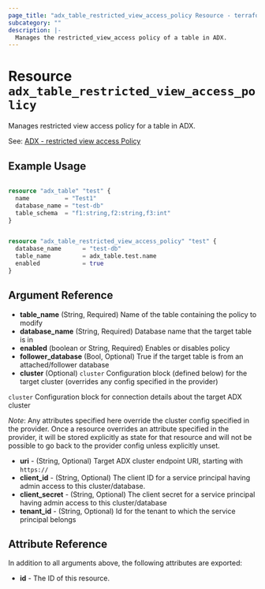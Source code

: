 ```yaml
---
page_title: "adx_table_restricted_view_access_policy Resource - terraform-provider-adx"
subcategory: ""
description: |-
  Manages the restricted_view_access policy of a table in ADX.
---
```


# Resource `adx_table_restricted_view_access_policy`

Manages restricted view access policy for a table in ADX.

See: [ADX - restricted view access Policy](https://learn.microsoft.com/en-us/kusto/management/restricted-view-access-policy)

## Example Usage

```terraform

resource "adx_table" "test" {
  name          = "Test1"
  database_name = "test-db"
  table_schema  = "f1:string,f2:string,f3:int"
}


resource "adx_table_restricted_view_access_policy" "test" {
  database_name      = "test-db"
  table_name         = adx_table.test.name
  enabled            = true
}

```

## Argument Reference

- **table_name** (String, Required) Name of the table containing the policy to modify
- **database_name** (String, Required) Database name that the target table is in
- **enabled** (boolean or String, Required) Enables or disables policy
- **follower_database** (Bool, Optional) True if the target table is from an attached/follower database
- **cluster** (Optional) `cluster` Configuration block (defined below) for the target cluster (overrides any config specified in the provider)

`cluster` Configuration block for connection details about the target ADX cluster 

*Note*: Any attributes specified here override the cluster config specified in the provider. Once a resource overrides an attribute specified in the provider, it will be stored explicitly as state for that resource and will not be possible to go back to the provider config unless explicitly unset.

- **uri** - (String, Optional) Target ADX cluster endpoint URI, starting with `https://`
- **client_id** - (String, Optional) The client ID for a service principal having admin access to this cluster/database. 
- **client_secret** - (String, Optional) The client secret for a service principal having admin access to this cluster/database
- **tenant_id** - (String, Optional) Id for the tenant to which the service principal belongs

## Attribute Reference

In addition to all arguments above, the following attributes are exported:

- **id** - The ID of this resource.
